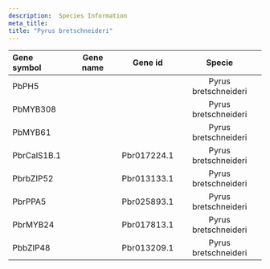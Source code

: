 ```yaml
---
description:  Species Information
meta_title:
title: "Pyrus bretschneideri"
---
```

|Gene symbol |  Gene name | Gene id | Specie |
|:-------|:------:|:----:|:----:|
| PbPH5 |  |  | Pyrus bretschneideri |
| PbMYB308 |  |  | Pyrus bretschneideri |
| PbMYB61 |  |  | Pyrus bretschneideri |
| PbrCalS1B.1 |  | Pbr017224.1 | Pyrus bretschneideri |
| PbrbZIP52 |  | Pbr013133.1 | Pyrus bretschneideri |
| PbrPPA5 |  | Pbr025893.1 | Pyrus bretschneideri |
| PbrMYB24 |  | Pbr017813.1 | Pyrus bretschneideri |
| PbbZIP48 |  | Pbr013209.1 | Pyrus bretschneideri |
